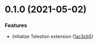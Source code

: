 # 0.1.0 (2021-05-02)


### Features

* Initialize Telestion extension ([1ac3cb5](https://github.com/wuespace/telestion-extension-mavlink/commit/1ac3cb57d63152a5b55c8cd4e19f787005474d2e))



